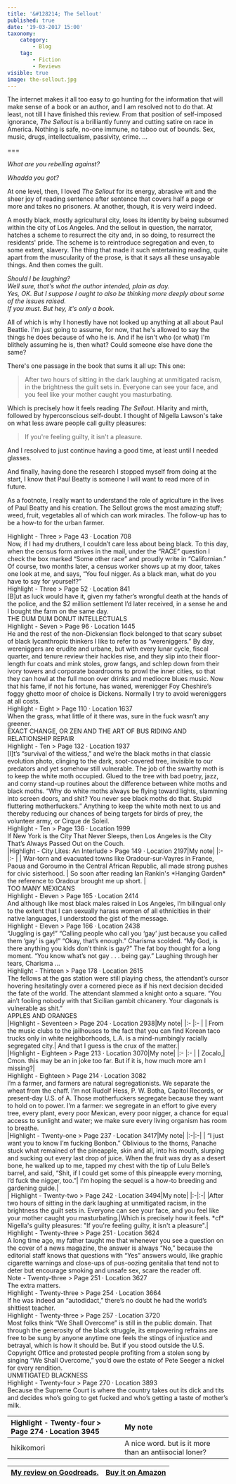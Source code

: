 ```yaml
---
title: '&#128214; The Sellout'
published: true
date: '19-03-2017 15:00'
taxonomy:
    category:
        - Blog
    tag:
        - Fiction
        - Reviews
visible: true
image: the-sellout.jpg
---
```


The internet makes it all too easy to go hunting for the information that will make sense of a book or an author, and I am resolved not to do that. At least, not till I have finished this review. From that position of self-imposed ignorance, <em>The Sellout</em> is a brilliantly funny and cutting satire on race in America. Nothing is safe, no-one immune, no taboo out of bounds. Sex, music, drugs, intellectualism, passivity, crime. ...

===

*What are you rebelling against?*

*Whadda you got?*

At one level, then, I loved _The Sellout_ for its energy, abrasive wit and the sheer joy of reading sentence after sentence that covers half a page or more and takes no prisoners. At another, though, it is very weird indeed. 

A mostly black, mostly agricultural city, loses its identity by being subsumed within the city of Los Angeles. And the sellout in question, the narrator, hatches a scheme to resurrect the city and, in so doing, to resurrect the residents' pride. The scheme is to reintroduce segregation and even, to some extent, slavery. The thing that made it such entertaining reading, quite apart from the muscularity of the prose, is that it says all these unsayable things. And then comes the guilt. 

*Should I be laughing?*  
*Well sure, that's what the author intended, plain as day.*  
*Yes, OK. But I suppose I ought to also be thinking more deeply about some of the issues raised.*  
*If you must. But hey, it's only a book.*

All of which is why I honestly have not looked up anything at all about Paul Beattie. I'm just going to assume, for now, that he's allowed to say the things he does because of who he is. And if he isn't who (or what) I'm blithely assuming he is, then what? Could someone else have done the same?

There's one passage in the book that sums it all up: This one:

> After two hours of sitting in the dark laughing at unmitigated racism, in the brightness the guilt sets in. Everyone can see your face, and you feel like your mother caught you masturbating.

Which is precisely how it feels reading _The Sellout_. Hilarity and mirth, followed by hyperconscious self-doubt. I thought of Nigella Lawson's take on what less aware people call guilty pleasures: 

> If you're feeling guilty, it isn't a pleasure.

And I resolved to just continue having a good time, at least until I needed glasses.

And finally, having done the research I stopped myself from doing at the start, I know that Paul Beatty is someone I will want to read more of in future.

As a footnote, I really want to understand the role of agriculture in the lives of Paul Beatty and his creation. The Sellout grows the most amazing stuff; weed, fruit, vegetables all of which can work miracles. The follow-up has to be a how-to for the urban farmer.

<div class="noteHeading">
    Highlight - Three > Page 43 · Location 708
</div>
<div class="noteText">
    Now, if I had my druthers, I couldn’t care less about being black. To this day, when the census form arrives in the mail, under the “RACE” question I check the box marked “Some other race” and proudly write in “Californian.” Of course, two months later, a census worker shows up at my door, takes one look at me, and says, “You foul nigger. As a black man, what do you have to say for yourself?”
</div>
<div class="noteHeading">
    Highlight - Three > Page 52 · Location 841
</div>
<div class="noteText">
   [B]ut as luck would have it, given my father’s wrongful death at the hands of the police, and the $2 million settlement I’d later received, in a sense he and I bought the farm on the same day.
</div>
<div class="sectionHeading">
    THE DUM DUM DONUT INTELLECTUALS
</div>
<div class="noteHeading">
    Highlight - Seven > Page 96 · Location 1445
</div>
<div class="noteText">
    He and the rest of the non-Dickensian flock belonged to that scary subset of black lycanthropic thinkers I like to refer to as “wereniggers.” By day, wereniggers are erudite and urbane, but with every lunar cycle, fiscal quarter, and tenure review their hackles rise, and they slip into their floor-length fur coats and mink stoles, grow fangs, and schlep down from their ivory towers and corporate boardrooms to prowl the inner cities, so that they can howl at the full moon over drinks and mediocre blues music. Now that his fame, if not his fortune, has waned, werenigger Foy Cheshire’s foggy ghetto moor of choice is Dickens. Normally I try to avoid wereniggers at all costs.
</div>
<div class="noteHeading">
    Highlight - Eight > Page 110 · Location 1637
</div>
<div class="noteText">
    When the grass, what little of it there was, sure in the fuck wasn’t any greener.
</div>
<div class="sectionHeading">
    EXACT CHANGE, OR ZEN AND THE ART OF BUS RIDING AND RELATIONSHIP REPAIR
</div>
<div class="noteHeading">
    Highlight - Ten > Page 132 · Location 1937
</div>
<div class="noteText">
    [I]t’s “survival of the witless,” and we’re the black moths in that classic evolution photo, clinging to the dark, soot-covered tree, invisible to our predators and yet somehow still vulnerable. The job of the swarthy moth is to keep the white moth occupied. Glued to the tree with bad poetry, jazz, and corny stand-up routines about the difference between white moths and black moths. “Why do white moths always be flying toward lights, slamming into screen doors, and shit? You never see black moths do that. Stupid fluttering motherfuckers.” Anything to keep the white moth next to us and thereby reducing our chances of being targets for birds of prey, the volunteer army, or Cirque de Soleil.
</div>
<div class="noteHeading">
    Highlight - Ten > Page 136 · Location 1999
</div>
<div class="noteText">
    If New York is the City That Never Sleeps, then Los Angeles is the City That’s Always Passed Out on the Couch.
</div>
<div class="noteHeading">
</div>
|Highlight - City Lites: An Interlude > Page 149 · Location 2197|My note|		
|:-			|:-			|
|		War-torn and evacuated towns like Oradour-sur-Vayres in France, Paoua and Goroumo in the Central African Republic, all made strong pushes for civic sisterhood.	|	     So soon after reading Ian Rankin's *Hanging Garden* the reference to Oradour brought me up short. 		|

<div class="sectionHeading">
    TOO MANY MEXICANS
</div>
<div class="noteHeading">
    Highlight - Eleven > Page 165 · Location 2414
</div>
<div class="noteText">
    And although like most black males raised in Los Angeles, I’m bilingual only to the extent that I can sexually harass women of all ethnicities in their native languages, I understood the gist of the message.
</div>
<div class="noteHeading">
    Highlight - Eleven > Page 166 · Location 2438
</div>
<div class="noteText">
    “Juggling is gay!” “Calling people who call you ‘gay’ just because you called them ‘gay’ is gay!” “Okay, that’s enough.” Charisma scolded. “My God, is there anything you kids don’t think is gay?” The fat boy thought for a long moment. “You know what’s not gay . . . being gay.” Laughing through her tears, Charisma ...
</div>
<div class="noteHeading">
    Highlight - Thirteen > Page 178 · Location 2615
</div>
<div class="noteText">
    The fellows at the gas station were still playing chess, the attendant’s cursor hovering hesitatingly over a cornered piece as if his next decision decided the fate of the world. The attendant slammed a knight onto a square. “You ain’t fooling nobody with that Sicilian gambit chicanery. Your diagonals is vulnerable as shit.”
</div>
<div class="sectionHeading">
    APPLES AND ORANGES
</div>
<div class="noteHeading">
</div>
|Highlight - Seventeen > Page 204 · Location 2938|My note|		
|:-			|:-			|
|    From the music clubs to the jailhouses to the fact that you can find Korean taco trucks only in white neighborhoods, L.A. is a mind-numbingly racially segregated city.|    And that I guess  is the crux of the matter.|

<div class="noteHeading">
</div>
|Highlight - Eighteen > Page 213 · Location 3070|My note|		
|:-			|:-			| 
|    Zocalo,|    Cmon. this may be an in  joke too far. But if it is, how much more am I missing?|

<div class="noteHeading">
    Highlight - Eighteen > Page 214 · Location 3082
</div>
<div class="noteText">
    I’m a farmer, and farmers are natural segregationists. We separate the wheat from the chaff. I’m not Rudolf Hess, P. W. Botha, Capitol Records, or present-day U.S. of A. Those motherfuckers segregate because they want to hold on to power. I’m a farmer: we segregate in an effort to give every tree, every plant, every poor Mexican, every poor nigger, a chance for equal access to sunlight and water; we make sure every living organism has room to breathe.
</div>
<div class="noteHeading">
</div>
|Highlight - Twenty-one > Page 237 · Location 3417|My note|
|:-|:-|
|   “I just want you to know I’m fucking Bonbon.” Oblivious to the thorns, Panache stuck what remained of the pineapple, skin and all, into his mouth, slurping and sucking out every last drop of juice. When the fruit was dry as a desert bone, he walked up to me, tapped my chest with the tip of Lulu Belle’s barrel, and said, “Shit, if I could get some of this pineapple every morning, I’d fuck the nigger, too.”|   I'm hoping the sequel is a how-to breeding and gardening guide.|

<div class="noteHeading">
</div>
|    Highlight - Twenty-two > Page 242 · Location 3494|My note|
|:-|:-|
|After two hours of sitting in the dark laughing at unmitigated racism, in the brightness the guilt sets in. Everyone can see your face, and you feel like your mother caught you masturbating.|Which is precisely how it feels. *cf* Nigella's guilty pleasures: "If you're feeling guilty, it isn't a pleasure".|

<div class="noteHeading">
    Highlight - Twenty-three > Page 251 · Location 3624
</div>
<div class="noteText">
    A long time ago, my father taught me that whenever you see a question on the cover of a news magazine, the answer is always “No,” because the editorial staff knows that questions with “Yes” answers would, like graphic cigarette warnings and close-ups of pus-oozing genitalia that tend not to deter but encourage smoking and unsafe sex, scare the reader off.
</div>
<div class="noteHeading">
    Note - Twenty-three > Page 251 · Location 3627
</div>
<div class="noteText">
    The extra matters.
</div>
<div class="noteHeading">
    Highlight - Twenty-three > Page 254 · Location 3664
</div>
<div class="noteText">
    If he was indeed an “autodidact,” there’s no doubt he had the world’s shittiest teacher.
</div>
<div class="noteHeading">
    Highlight - Twenty-three > Page 257 · Location 3720
</div>
<div class="noteText">
    Most folks think “We Shall Overcome” is still in the public domain. That through the generosity of the black struggle, its empowering refrains are free to be sung by anyone anytime one feels the stings of injustice and betrayal, which is how it should be. But if you stood outside the U.S. Copyright Office and protested people profiting from a stolen song by singing “We Shall Overcome,” you’d owe the estate of Pete Seeger a nickel for every rendition.
</div>
<div class="sectionHeading">
    UNMITIGATED BLACKNESS
</div>
<div class="noteHeading">
    Highlight - Twenty-four > Page 270 · Location 3893
</div>
<div class="noteText">
    Because the Supreme Court is where the country takes out its dick and tits and decides who’s going to get fucked and who’s getting a taste of mother’s milk.
</div>
<div class="noteHeading">
</div>

|    Highlight - Twenty-four > Page 274 · Location 3945|My note|
|:-|:-|
|hikikomori|    A nice word. but is it more than an antiisocial loner?|

| <a href="https://www.goodreads.com/review/show/1814268201">My review on Goodreads.</a> | [Buy it on Amazon](http://amzn.to/2nSgRFv) |
|:- | -: |